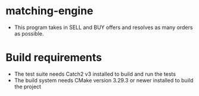 # matching-engine
- This program takes in SELL and BUY offers and resolves as many orders as possible.

# Build requirements
- The test suite needs Catch2 v3 installed to build and run the tests
- The build system needs CMake version 3.29.3 or newer installed to build the project
